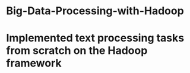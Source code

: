 # Big-Data-Processing-with-Hadoop

# Implemented text processing tasks from scratch on the Hadoop framework
